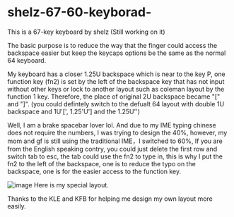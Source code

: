# shelz-67-60-keyborad-
This is a 67-key keyboard by shelz
(Still working on it)


The basic purpose is to reduce the way that the finger could access the backspace easier but keep the keycaps options be the same as the normal 64 keyboard.


My keyboard has a closer 1.25U backspace which is near to the key P, one function key (fn2) is set by the left of the backspace key that has not input without other keys or lock to another layout such as coleman layout by the function 1 key. Therefore, the place of original 2U backspace became "[" and "]".
(you could defintely switch to the defualt 64 layout with double 1U backspace and 1U'[', 1.25'U'] and the 1.25U'\')

Well, I am a brake spacebar lover lol.
And due to my IME typing chinese does not require the numbers, I was trying to design the 40%, however, my mom and gf is still using the traditional IME，I switched to 60%, If you are from the English speaking contry, you could just delete the first row and switch tab to esc, the tab could use the fn2 to type in, this is why I put the fn2 to the left of the backspace, one is to reduce the typo on the backspace, one is for the easier access to the function key.

![image](https://user-images.githubusercontent.com/46231785/113016869-77cb8e80-91b1-11eb-834a-982fad4d0802.png)
Here is my special layout.




Thanks to the KLE and KFB for helping me design my own layout more easily.
